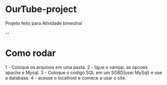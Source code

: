 # OurTube-project

Projeto feito para Atividade bimestral

--

# Como rodar

1 - Coloque os arquivos em uma pasta.
2 - ligue o xampp, as opcoes apache e Mysql.
3 - Coloque o codigo SQL em um SGBD(usei MySql) e use a database.
4 - acesse o localhost e comece a usar o site.
